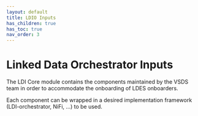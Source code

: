 ```yaml
---
layout: default
title: LDIO Inputs
has_children: true
has_toc: true
nav_order: 3
---
```


# Linked Data Orchestrator Inputs

The LDI Core module contains the components maintained by the VSDS team in order to accommodate the onboarding of LDES onboarders.

Each component can be wrapped in a desired implementation framework (LDI-orchestrator, NiFi, ...) to be used.
